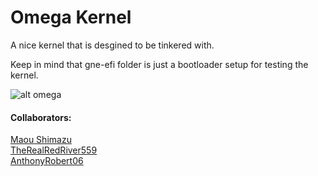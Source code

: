 # Omega Kernel

A nice kernel that is desgined to be tinkered with.

Keep in mind that gne-efi folder is just a bootloader setup
for testing the kernel.

![alt omega](https://cdn.discordapp.com/attachments/950465550436429824/951282968830283776/IMG_1722.png)

#### Collaborators:
[Maou Shimazu](https://github.com/Maou-Shimazu)<br>
[TheRealRedRiver559](https://github.com/TheRealRedRiver559)<br>
[AnthonyRobert06](https://github.com/AnthonyRobert06)<br>
